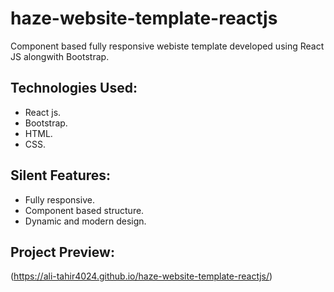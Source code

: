 # haze-website-template-reactjs

Component based fully responsive webiste template developed using React JS alongwith Bootstrap.

## Technologies Used:

* React js.
* Bootstrap.
* HTML.
* CSS.

## Silent Features:

* Fully responsive.
* Component based structure.
* Dynamic and modern design.

## Project Preview:

(https://ali-tahir4024.github.io/haze-website-template-reactjs/)
